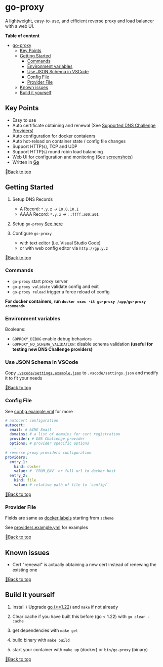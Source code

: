 # go-proxy

A [lightweight](docs/benchmark_result.md), easy-to-use, and efficient reverse proxy and load balancer with a web UI.

**Table of content**

<!-- TOC -->

- [go-proxy](#go-proxy)
  - [Key Points](#key-points)
  - [Getting Started](#getting-started)
    - [Commands](#commands)
    - [Environment variables](#environment-variables)
    - [Use JSON Schema in VSCode](#use-json-schema-in-vscode)
    - [Config File](#config-file)
    - [Provider File](#provider-file)
  - [Known issues](#known-issues)
  - [Build it yourself](#build-it-yourself)

## Key Points

- Easy to use
- Auto certificate obtaining and renewal (See [Supported DNS Challenge Providers](docs/dns_providers.md))
- Auto configuration for docker contaienrs
- Auto hot-reload on container state / config file changes
- Support HTTP(s), TCP and UDP
- Support HTTP(s) round robin load balancing
- Web UI for configuration and monitoring (See [screenshots](screeenshots))
- Written in **[Go](https://go.dev)**

[🔼Back to top](#table-of-content)

## Getting Started

1. Setup DNS Records

   - A Record: `*.y.z` -> `10.0.10.1`
   - AAAA Record: `*.y.z` -> `::ffff:a00:a01`

2. Setup `go-proxy` [See here](docs/docker.md)

3. Configure `go-proxy`
   - with text editor (i.e. Visual Studio Code)
   - or with web config editor via `http://gp.y.z`

[🔼Back to top](#table-of-content)

### Commands

- `go-proxy` start proxy server
- `go-proxy validate` validate config and exit
- `go-proxy reload` trigger a force reload of config

**For docker containers, run `docker exec -it go-proxy /app/go-proxy <command>`**

### Environment variables

Booleans:

- `GOPROXY_DEBUG` enable debug behaviors
- `GOPROXY_NO_SCHEMA_VALIDATION`: disable schema validation **(useful for testing new DNS Challenge providers)**

### Use JSON Schema in VSCode

Copy [`.vscode/settings.example.json`](.vscode/settings.example.json) to `.vscode/settings.json` and modify it to fit your needs

[🔼Back to top](#table-of-content)

### Config File

See [config.example.yml](config.example.yml) for more

```yaml
# autocert configuration
autocert:
  email: # ACME Email
  domains: # a list of domains for cert registration
  provider: # DNS Challenge provider
  options: # provider specific options
    - ...
# reverse proxy providers configuration
providers:
  entry_1:
    kind: docker
    value: # `FROM_ENV` or full url to docker host
  entry_2:
    kind: file
    value: # relative path of file to `config/`
```

[🔼Back to top](#table-of-content)

### Provider File

Fields are same as [docker labels](docs/docker.md#labels) starting from `scheme`

See [providers.example.yml](providers.example.yml) for examples

[🔼Back to top](#table-of-content)

## Known issues

- Cert "renewal" is actually obtaining a new cert instead of renewing the existing one

[🔼Back to top](#table-of-content)

## Build it yourself

1. Install / Upgrade [go (>=1.22)](https://go.dev/doc/install) and `make` if not already

2. Clear cache if you have built this before (go < 1.22) with `go clean -cache`

3. get dependencies with `make get`

4. build binary with `make build`

5. start your container with `make up` (docker) or `bin/go-proxy` (binary)

[🔼Back to top](#table-of-content)
